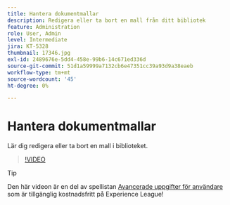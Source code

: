 ```yaml
---
title: Hantera dokumentmallar
description: Redigera eller ta bort en mall från ditt bibliotek
feature: Administration
role: User, Admin
level: Intermediate
jira: KT-5328
thumbnail: 17346.jpg
exl-id: 2489676e-5dd4-458e-99b6-14c671ed336d
source-git-commit: 51d1a59999a7132cb6e47351cc39a93d9a38eaeb
workflow-type: tm+mt
source-wordcount: '45'
ht-degree: 0%

---
```


# Hantera dokumentmallar

Lär dig redigera eller ta bort en mall i biblioteket.

>[!VIDEO](https://video.tv.adobe.com/v/342567?quality=12&learn=on&hidetitle=true)

>[!TIP]
>
>Den här videon är en del av spellistan [Avancerade uppgifter för användare](https://experienceleague.adobe.com/en/playlists/acrobat-sign-perform-advanced-tasks-business-users) som är tillgänglig kostnadsfritt på Experience League!